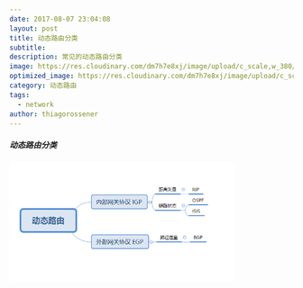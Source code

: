 ```yaml
---
date: 2017-08-07 23:04:08
layout: post
title: 动态路由分类
subtitle:
description: 常见的动态路由分类
image: https://res.cloudinary.com/dm7h7e8xj/image/upload/c_scale,w_380/v1559825288/theme17_nlndhx.jpg
optimized_image: https://res.cloudinary.com/dm7h7e8xj/image/upload/c_scale,w_380/v1559825288/theme17_nlndhx.jpg
category: 动态路由
tags:
  - network
author: thiagorossener
---
```


##### 动态路由分类
<img class="img-rounded" src="/src/img/dongtailuyou.jpg" alt="Thiago Rossener" width="400">
